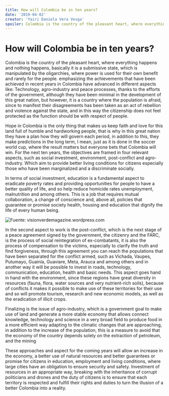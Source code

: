 ```yaml
---
title: How will Colombia be in ten years?
date: '2019-04-02'
creator: 'Yairi Daniela Vera Vesga'
spoiler: Colombia is the country of the pleasant heart, where everything happens and nothing happens, basically it is a submissive state, which is manipulated by the oligarchies, where power is used for their own benefit and rarely for the people. 
---
```



# How will Colombia be in ten years?

Colombia is the country of the pleasant heart, where everything happens and nothing happens, basically it is a submissive state, which is manipulated by the oligarchies, where power is used for their own benefit and rarely for the people. emphasizing the achievements that have been achieved in recent years in Colombia have advanced in different aspects like: Technology, agro-industry and peace processes, thanks to the efforts of the government, although they have been minimal in the development of this great nation, but however, it is a country where the population is afraid, since to manifest their disagreements has been taken as an act of rebellion and violence against the state, and in this way the citizenship does not feel protected as the function should be with respect of people.

Hope in Colombia is the only thing that makes us keep faith and love for this land full of humble and hardworking people, that is why in this great nation they have a plan how they will govern each period, in addition to this, they make predictions in the long term, I mean, just as it is done in the soccer world cup, where the result matters but everyone bets that Colombia will win. For the next ten years, the objectives are framed in four relevant aspects, such as social investment, environment, post-conflict and agro-industry. Which aim to provide better living conditions for citizens especially those who have been marginalized and a discriminate socially.

In terms of social investment, education is a fundamental aspect to eradicate poverty rates and providing opportunities for people to have a better quality of life, and so help reduce homicide rates unemployment, malnutrition and among others. This is a job that requires mutual collaboration, a change of conscience and, above all, policies that guarantee or promise society health, housing and education that dignify the life of every human being.

![Fuente: visionverdemagazine.wordpress.com](https://visionverdemagazine.files.wordpress.com/2012/03/pachamama.jpg)

In the second aspect to work is the post-conflict, which is the next stage of a peace agreement signed by the government, the citizenry and the FARC, is the process of social reintegration of ex-combatants, it is also the process of compensation to the victims, especially to clarify the truth and find forgiveness, through this agreement you can reach the populations that have been separated for the conflict armed, such as Vichada, Vaupes, Putumayo, Guainía, Guaviare, Meta, Arauca and among others and in another way it will be possible to invest in roads, technology, communication, education, health and basic needs. This aspect goes hand in hand with the environment, since these regions have great diversity in resources (fauna, flora, water sources and very nutrient-rich soils), because of conflicts it makes it possible to make use of these territories for their use and so will promote tourism, research and new economic models, as well as the eradication of illicit crops.

Finalizing is the issue of agro-industry, which is a government goal to make use of land and generate a more stable economy that allows connect knowledge, technology and science in a very broad field to produce food in a more efficient way adapting to the climatic changes that are approaching, in addition to the increase of the population, this is a measure to avoid that the economy of the country depends solely on the extraction of petroleum, and the mining

These approaches and aspect for the coming years will allow an increase in the economy, a better use of natural resources and better guarantees or promise  for citizens in education, employment and living conditions, where large cities have an obligation to ensure security and safety. Investment of resources in an appropriate way, breaking with the inheritance of corrupt politicians and drones and the duty of citizens is to ensure that each territory is respected and fulfill their rights and duties to turn the illusion of a better Colombia into a reality.

